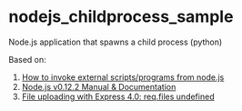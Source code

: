 # nodejs_childprocess_sample
Node.js application that spawns a child process (python)

Based on:

1. [How to invoke external scripts/programs from node.js](http://stackoverflow.com/questions/20972788/how-to-invoke-external-scripts-programs-from-node-js)
2. [Node.js v0.12.2 Manual & Documentation](https://nodejs.org/api/child_process.html)
3. [File uploading with Express 4.0: req.files undefined](http://stackoverflow.com/questions/23114374/file-uploading-with-express-4-0-req-files-undefined)
